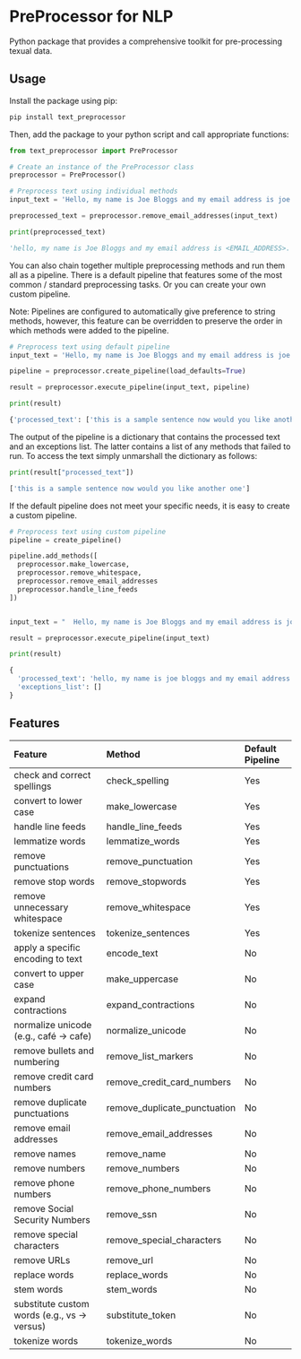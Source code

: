 PreProcessor for NLP
=============

Python package that provides a comprehensive toolkit for pre-processing texual data.

Usage
--------
Install the package using pip:
```bash
pip install text_preprocessor
```

Then, add the package to your python script and call appropriate functions:

```python
from text_preprocessor import PreProcessor

# Create an instance of the PreProcessor class
preprocessor = PreProcessor()

# Preprocess text using individual methods
input_text = 'Hello, my name is Joe Bloggs and my email address is joe.bloggs@email.com'

preprocessed_text = preprocessor.remove_email_addresses(input_text)

print(preprocessed_text)

'hello, my name is Joe Bloggs and my email address is <EMAIL_ADDRESS>.'
```

You can also chain together multiple preprocessing methods and run them all as a pipeline. 
There is a default pipeline that features some of the most common / standard preprocessing tasks.
Or you can create your own custom pipeline.

Note: Pipelines are configured to automatically give preference to string methods, however, this
feature can be overridden to preserve the order in which methods were added to the pipeline.

```python
# Preprocess text using default pipeline
input_text = 'Hello, my name is Joe Bloggs and my email address is joe.bloggs@email.com'

pipeline = preprocessor.create_pipeline(load_defaults=True)

result = preprocessor.execute_pipeline(input_text, pipeline)

print(result)

{'processed_text': ['this is a sample sentence now would you like another one'], 'exceptions_list': []}
```

The output of the pipeline is a dictionary that contains the processed text and an exceptions list. The latter 
contains a list of any methods that failed to run. To access the text simply unmarshall the dictionary as follows:

```python
print(result["processed_text"])

['this is a sample sentence now would you like another one']
```

If the default pipeline does not meet your specific needs, it is easy to create a custom pipeline.

```python
# Preprocess text using custom pipeline 
pipeline = create_pipeline()

pipeline.add_methods([
  preprocessor.make_lowercase,
  preprocessor.remove_whitespace,
  preprocessor.remove_email_addresses
  preprocessor.handle_line_feeds
])


input_text = "  Hello, my name is Joe Bloggs and my email address is joe.bloggs@email.com\r\n  "

result = preprocessor.execute_pipeline(input_text)                                        

print(result)

{
  'processed_text': 'hello, my name is joe bloggs and my email address is <EMAIL_ADDRESS>',
  'exceptions_list': []
}
```

Features
--------

| Feature                                                       | Method                                | Default Pipeline
| :------------------------------------------------------------ |:------------------------------------- | :----------------------
| check and correct spellings                                   | check_spelling                        | Yes
| convert to lower case                                         | make_lowercase                        | Yes
| handle line feeds                                             | handle_line_feeds                     | Yes
| lemmatize words                                               | lemmatize_words                       | Yes
| remove punctuations                                           | remove_punctuation                    | Yes
| remove stop words                                             | remove_stopwords                      | Yes
| remove unnecessary whitespace                                 | remove_whitespace                     | Yes
| tokenize sentences                                            | tokenize_sentences                    | Yes
| apply a specific encoding to text                             | encode_text                           | No
| convert to upper case                                         | make_uppercase                        | No
| expand contractions                                           | expand_contractions                   | No
| normalize unicode (e.g., café -> cafe)                        | normalize_unicode                     | No
| remove bullets and numbering                                  | remove_list_markers                   | No
| remove credit card numbers                                    | remove_credit_card_numbers            | No
| remove duplicate punctuations                                 | remove_duplicate_punctuation          | No
| remove email addresses                                        | remove_email_addresses                | No
| remove names                                                  | remove_name                           | No
| remove numbers                                                | remove_numbers                        | No
| remove phone numbers                                          | remove_phone_numbers                  | No
| remove Social Security Numbers                                | remove_ssn                            | No
| remove special characters                                     | remove_special_characters             | No
| remove URLs                                                   | remove_url                            | No
| replace words                                                 | replace_words                         | No
| stem words                                                    | stem_words                            | No
| substitute custom words (e.g., vs -> versus)                  | substitute_token                      | No
| tokenize words                                                | tokenize_words                        | No
